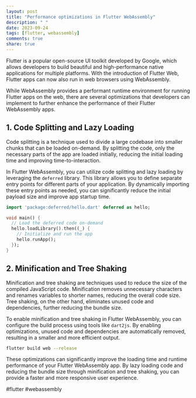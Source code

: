 ```yaml
---
layout: post
title: "Performance optimizations in Flutter WebAssembly"
description: " "
date: 2023-09-24
tags: [flutter, webassembly]
comments: true
share: true
---
```


Flutter is a popular open-source UI toolkit developed by Google, which allows developers to build beautiful and high-performance native applications for multiple platforms. With the introduction of Flutter Web, Flutter apps can now also run in web browsers using WebAssembly.

While WebAssembly provides a performant runtime environment for running Flutter apps on the web, there are several optimizations that developers can implement to further enhance the performance of their Flutter WebAssembly apps.

## 1. Code Splitting and Lazy Loading

Code splitting is a technique used to divide a large codebase into smaller chunks that can be loaded on-demand. By splitting the code, only the necessary parts of the app are loaded initially, reducing the initial loading time and improving time-to-interaction.

In Flutter WebAssembly, you can utilize code splitting and lazy loading by leveraging the `deferred` library. This library allows you to define separate entry points for different parts of your application. By dynamically importing these entry points as needed, you can significantly reduce the initial payload size and improve app startup time.

```dart
import 'package:deferred/hello.dart' deferred as hello;

void main() {
  // Load the deferred code on-demand
  hello.loadLibrary().then((_) {
    // Initialize and run the app
    hello.runApp();
  });
}
```

## 2. Minification and Tree Shaking

Minification and tree shaking are techniques used to reduce the size of the compiled JavaScript code. Minification removes unnecessary characters and renames variables to shorter names, reducing the overall code size. Tree shaking, on the other hand, eliminates unused code and dependencies, further reducing the bundle size.

To enable minification and tree shaking in Flutter WebAssembly, you can configure the build process using tools like `dart2js`. By enabling optimizations, unused code and dependencies are automatically removed, resulting in a smaller and more efficient output.

```bash
flutter build web --release
```

These optimizations can significantly improve the loading time and runtime performance of your Flutter WebAssembly app. By lazy loading code and reducing the bundle size through minification and tree shaking, you can provide a faster and more responsive user experience.

#flutter #webassembly
